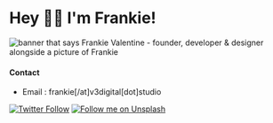 # Hey 👋🏻 I'm Frankie!

<img src="https://user-images.githubusercontent.com/26727138/88444189-bf9f4800-cdd0-11ea-961b-413ac5746073.png" alt="banner that says Frankie Valentine - founder, developer & designer alongside a picture of Frankie">

#### Contact

- Email : frankie[/at]v3digital[dot]studio




[![Twitter Follow](https://img.shields.io/twitter/follow/v3frankie?color=%231DA1F2&label=Follow%20me&logo=Twitter&style=for-the-badge)](https://twitter.com/v3frankie) [![Follow me on Unsplash](https://img.shields.io/badge/See%20my%20photos%20on-Unsplash%20%F0%9F%93%B8-black?style=for-the-badge)](https://unsplash.com/@frankievalentine)

<!--
**frankievalentine/frankievalentine** is a ✨ _special_ ✨ repository because its `README.md` (this file) appears on your GitHub profile.
-->
